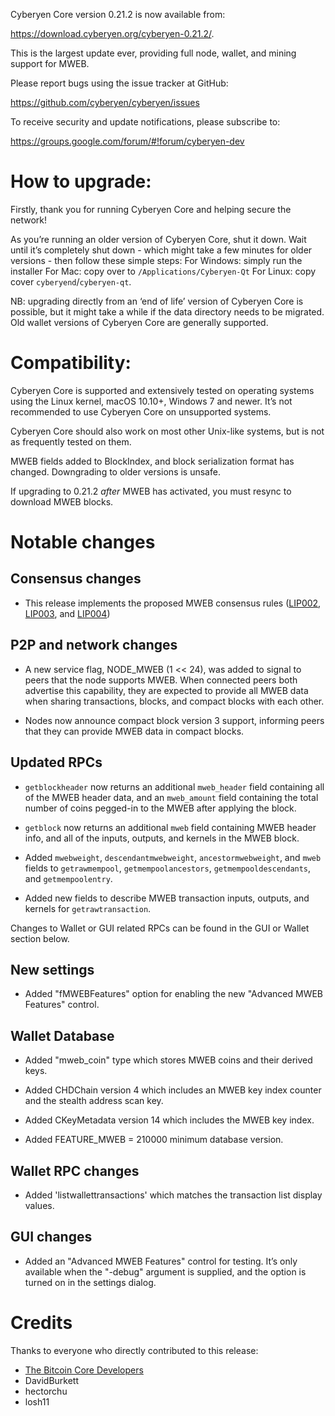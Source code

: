 Cyberyen Core version 0.21.2 is now available from:

 <https://download.cyberyen.org/cyberyen-0.21.2/>.

This is the largest update ever, providing full node, wallet, and mining support for MWEB.

Please report bugs using the issue tracker at GitHub:

  <https://github.com/cyberyen/cyberyen/issues>

To receive security and update notifications, please subscribe to:

  <https://groups.google.com/forum/#!forum/cyberyen-dev>


How to upgrade:
==============

Firstly, thank you for running Cyberyen Core and helping secure the network!

As you’re running an older version of Cyberyen Core, shut it down. Wait until it’s completely shut down  - which might take a few minutes for older versions - then follow these simple steps:
For Windows: simply run the installer
For Mac: copy over to `/Applications/Cyberyen-Qt`
For Linux: copy cover `cyberyend`/`cyberyen-qt`.

NB: upgrading directly from an ‘end of life’ version of Cyberyen Core is possible, but it might take a while if the data directory needs to be migrated. Old wallet versions of Cyberyen Core are generally supported.


Compatibility:
==============

Cyberyen Core is supported and extensively tested on operating systems using the Linux kernel, macOS 10.10+,  Windows 7 and newer. It’s not recommended to use Cyberyen Core on unsupported systems.

Cyberyen Core should also work on most other Unix-like systems, but is not as frequently tested on them.

MWEB fields added to BlockIndex, and block serialization format has changed. Downgrading to older versions is unsafe.

If upgrading to 0.21.2 *after* MWEB has activated, you must resync to download MWEB blocks.

Notable changes
===============

Consensus changes
-----------------

- This release implements the proposed MWEB consensus rules
  ([LIP002](https://github.com/litecoin-project/lips/blob/master/lip-0002.mediawiki),
  [LIP003](https://github.com/litecoin-project/lips/blob/master/lip-0003.mediawiki), and
  [LIP004](https://github.com/litecoin-project/lips/blob/master/lip-0004.mediawiki))

P2P and network changes
-----------------------

- A new service flag, NODE_MWEB (1 << 24), was added to signal to peers that the node supports MWEB.
  When connected peers both advertise this capability, they are expected to provide all MWEB data when
  sharing transactions, blocks, and compact blocks with each other.

- Nodes now announce compact block version 3 support, informing peers that they can provide MWEB data
  in compact blocks.


Updated RPCs
------------

- `getblockheader` now returns an additional `mweb_header` field containing
  all of the MWEB header data, and an `mweb_amount` field containing the total
  number of coins pegged-in to the MWEB after applying the block.

- `getblock` now returns an additional `mweb` field containing MWEB header info,
  and all of the inputs, outputs, and kernels in the MWEB block.

- Added `mwebweight`, `descendantmwebweight`, `ancestormwebweight`, and `mweb`
  fields to `getrawmempool`, `getmempoolancestors`, `getmempooldescendants`,
  and `getmempoolentry`.

- Added new fields to describe MWEB transaction inputs, outputs, and kernels
  for `getrawtransaction`.

Changes to Wallet or GUI related RPCs can be found in the GUI or Wallet section below.

New settings
------------

- Added "fMWEBFeatures" option for enabling the new "Advanced MWEB Features"
  control.

Wallet Database
---------------

- Added "mweb_coin" type which stores MWEB coins and their derived keys.

- Added CHDChain version 4 which includes an MWEB key index counter and
  the stealth address scan key.

- Added CKeyMetadata version 14 which includes the MWEB key index.

- Added FEATURE_MWEB = 210000 minimum database version.

Wallet RPC changes
------------------

- Added 'listwallettransactions' which matches the transaction list display values.

GUI changes
-----------

- Added an "Advanced MWEB Features" control for testing. It’s only available
  when the "-debug" argument is supplied, and the option is turned on in the
  settings dialog.


Credits
=======

Thanks to everyone who directly contributed to this release:

- [The Bitcoin Core Developers](https://github.com/bitcoin/bitcoin/tree/master/doc/release-notes)
- DavidBurkett
- hectorchu
- losh11
